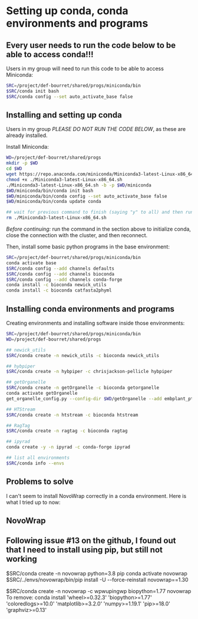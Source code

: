 # Setting up conda, conda environments and programs

## Every user needs to run the code below to be able to access conda!!!

Users in my group will need to run this code to be able to access Miniconda:
```bash
SRC=/project/def-bourret/shared/progs/miniconda/bin
$SRC/conda init bash
$SRC/conda config --set auto_activate_base false

```

## Installing and setting up conda

Users in my group *PLEASE DO NOT RUN THE CODE BELOW*, as these are already installed.

Install Miniconda:
```bash
WD=/project/def-bourret/shared/progs
mkdir -p $WD
cd $WD
wget https://repo.anaconda.com/miniconda/Miniconda3-latest-Linux-x86_64.sh
chmod +x ./Miniconda3-latest-Linux-x86_64.sh
./Miniconda3-latest-Linux-x86_64.sh -b -p $WD/miniconda
$WD/miniconda/bin/conda init bash
$WD/miniconda/bin/conda config --set auto_activate_base false
$WD/miniconda/bin/conda update conda

## wait for previous command to finish (saying "y" to all) and then run:
rm ./Miniconda3-latest-Linux-x86_64.sh

```

*Before continuing:* run the command in the section above to initialize conda, close the connection with the cluster, and then reconnect.


Then, install some basic python programs in the base environment:
```bash
SRC=/project/def-bourret/shared/progs/miniconda/bin
conda activate base
$SRC/conda config --add channels defaults
$SRC/conda config --add channels bioconda
$SRC/conda config --add channels conda-forge
conda install -c bioconda newick_utils
conda install -c bioconda catfasta2phyml

```

## Installing conda environments and programs

Creating environments and installing software inside those environments:
```bash
SRC=/project/def-bourret/shared/progs/miniconda/bin
WD=/project/def-bourret/shared/progs

## newick_utils
$SRC/conda create -n newick_utils -c bioconda newick_utils

## hybpiper
$SRC/conda create -n hybpiper -c chrisjackson-pellicle hybpiper

## getOrganelle
$SRC/conda create -n getOrganelle -c bioconda getorganelle
conda activate getOrganelle
get_organelle_config.py --config-dir $WD/getOrganelle --add embplant_pt,embplant_mt,embplant_nr

## HTStream
$SRC/conda create -n htstream -c bioconda htstream

## RagTag
$SRC/conda create -n ragtag -c bioconda ragtag

## ipyrad
conda create -y -n ipyrad -c conda-forge ipyrad

## list all environments
$SRC/conda info --envs

```



## Problems to solve

I can't seem to install NovoWrap correctly in a conda environment. Here is what I tried up to now:

## NovoWrap
## Following issue #13 on the github, I found out that I need to install using pip, but still not working
$SRC/conda create -n novowrap python=3.8 pip
conda activate novowrap
$SRC/../envs/novowrap/bin/pip install -U --force-reinstall novowrap==1.30

$SRC/conda create -n novowrap -c wpwupingwp biopython=1.77 novowrap
To remove:
conda install 'wheel>=0.32.3' 'biopython>=1.77' 'coloredlogs>=10.0' 'matplotlib>=3.2.0' 'numpy>=1.19.1' 'pip>=18.0' 'graphviz>=0.13'
